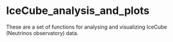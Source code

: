 # IceCube_analysis_and_plots

These are a set of functions for analysing and visualizing IceCube (Neutrinos observatory) data.
